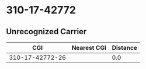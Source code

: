 # 310-17-42772
## Unrecognized Carrier


| CGI | Nearest CGI | Distance |
|-----|-------------|----------|
| 310-17-42772-26 |  | 0.0 |
